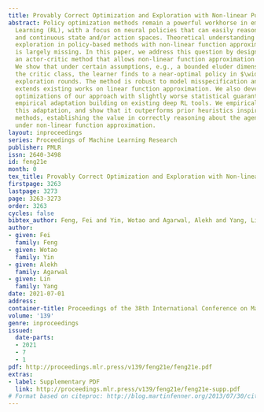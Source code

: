 ```yaml
---
title: Provably Correct Optimization and Exploration with Non-linear Policies
abstract: Policy optimization methods remain a powerful workhorse in empirical Reinforcement
  Learning (RL), with a focus on neural policies that can easily reason over complex
  and continuous state and/or action spaces. Theoretical understanding of strategic
  exploration in policy-based methods with non-linear function approximation, however,
  is largely missing. In this paper, we address this question by designing ENIAC,
  an actor-critic method that allows non-linear function approximation in the critic.
  We show that under certain assumptions, e.g., a bounded eluder dimension $d$ for
  the critic class, the learner finds to a near-optimal policy in $\widetilde{O}(\mathrm{poly}(d))$
  exploration rounds. The method is robust to model misspecification and strictly
  extends existing works on linear function approximation. We also develop some computational
  optimizations of our approach with slightly worse statistical guarantees, and an
  empirical adaptation building on existing deep RL tools. We empirically evaluate
  this adaptation, and show that it outperforms prior heuristics inspired by linear
  methods, establishing the value in correctly reasoning about the agent’s uncertainty
  under non-linear function approximation.
layout: inproceedings
series: Proceedings of Machine Learning Research
publisher: PMLR
issn: 2640-3498
id: feng21e
month: 0
tex_title: Provably Correct Optimization and Exploration with Non-linear Policies
firstpage: 3263
lastpage: 3273
page: 3263-3273
order: 3263
cycles: false
bibtex_author: Feng, Fei and Yin, Wotao and Agarwal, Alekh and Yang, Lin
author:
- given: Fei
  family: Feng
- given: Wotao
  family: Yin
- given: Alekh
  family: Agarwal
- given: Lin
  family: Yang
date: 2021-07-01
address:
container-title: Proceedings of the 38th International Conference on Machine Learning
volume: '139'
genre: inproceedings
issued:
  date-parts:
  - 2021
  - 7
  - 1
pdf: http://proceedings.mlr.press/v139/feng21e/feng21e.pdf
extras:
- label: Supplementary PDF
  link: http://proceedings.mlr.press/v139/feng21e/feng21e-supp.pdf
# Format based on citeproc: http://blog.martinfenner.org/2013/07/30/citeproc-yaml-for-bibliographies/
---
```

